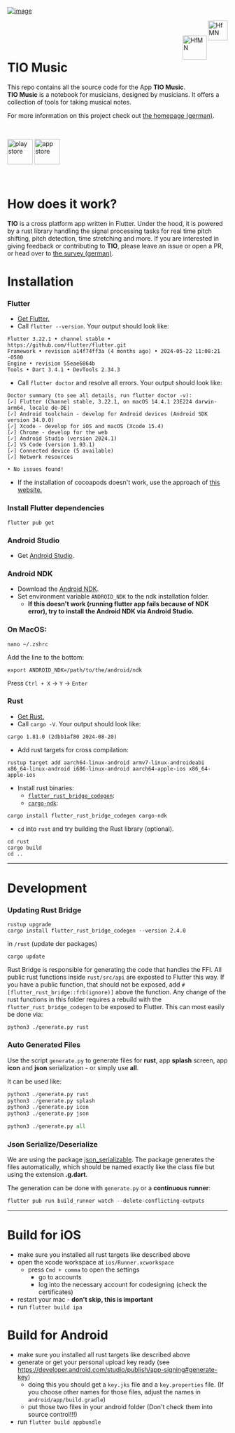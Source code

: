 [![image](https://github.com/user-attachments/assets/6b77eb21-df3c-4b65-923f-85df667dd619)](https://www.hfm-nuernberg.de/forschung-innovation/relevel/tio-music)

<a href="https://www.hfm-nuernberg.de/">
    <img align="right" src="https://github.com/user-attachments/assets/e132d231-fb98-4210-9041-23bfc35cf519" alt="HfMN"  height="45px" />
</a>

<br/>
<br/>

<a href="https://studiofluffy.de/">
    <img align="right" src="https://github.com/user-attachments/assets/a63c2f9a-6dc5-4b3a-b849-a95a47ffca27" alt="HfMN"  height="55px" />
</a>

<br/>

# TIO Music

This repo contains all the source code for the App **TIO Music**.<br/>
**TIO Music** is a notebook for musicians, designed by musicians. It offers a collection of tools for taking musical notes.

For more information on this project check out [the homepage (german)](https://www.hfm-nuernberg.de/forschung-innovation/relevel/tio-music).

<br/>

[<img src="https://github.com/user-attachments/assets/d36e9c5a-84cf-4e23-a5b0-a30f45bf6a06" alt="play store" height="58px"/>](https://play.google.com/store/apps/details?id=com.studiofluffy.tonica)
[<img src="https://github.com/user-attachments/assets/5be14e4f-078e-4ea4-b560-56b3be98d72f" alt="app store" height="58px"/>](https://apps.apple.com/us/app/tio-music/id6477820301?ign-itscg=30200&ign-itsct=apps_box_link)

<br/>

# How does it work?

**TIO** is a cross platform app written in Flutter. Under the hood, it is powered by a rust library handling the signal processing tasks for real time pitch shifting, pitch detection, time stretching and more.
If you are interested in giving feedback or contributing to **TIO**, please leave an issue or open a PR, or head over to [the survey (german)](https://cloud9.evasys.de/hfmn/online.php?p=Q2TYV).

# Installation

### Flutter

-   [Get Flutter.](https://docs.flutter.dev/get-started/install)
-   Call `flutter --version`. Your output should look like:

```
Flutter 3.22.1 • channel stable • https://github.com/flutter/flutter.git
Framework • revision a14f74ff3a (4 months ago) • 2024-05-22 11:08:21 -0500
Engine • revision 55eae6864b
Tools • Dart 3.4.1 • DevTools 2.34.3
```

-   Call `flutter doctor` and resolve all errors. Your output should look like:

```
Doctor summary (to see all details, run flutter doctor -v):
[✓] Flutter (Channel stable, 3.22.1, on macOS 14.4.1 23E224 darwin-arm64, locale de-DE)
[✓] Android toolchain - develop for Android devices (Android SDK version 34.0.0)
[✓] Xcode - develop for iOS and macOS (Xcode 15.4)
[✓] Chrome - develop for the web
[✓] Android Studio (version 2024.1)
[✓] VS Code (version 1.93.1)
[✓] Connected device (5 available)
[✓] Network resources

• No issues found!
```

-   If the installation of cocoapods doesn't work, use the approach of [this website.](https://www.rubyonmac.dev/error-error-installing-cocoapods-error-failed-to-build-gem-native-extension)

### Install Flutter dependencies

```
flutter pub get
```

### Android Studio

-   Get [Android Studio](https://developer.android.com/studio/).

### Android NDK

-   Download the [Android NDK](https://developer.android.com/ndk/downloads/).
-   Set environment variable `ANDROID_NDK` to the ndk installation folder.
    -   **If this doesn't work (running flutter app fails because of NDK error), try to install the Android NDK via Android Studio.**

### On MacOS:

```
nano ~/.zshrc
```

Add the line to the bottom:

```
export ANDROID_NDK=/path/to/the/android/ndk
```

Press `Ctrl + X` → `Y` → `Enter`

### Rust

-   [Get Rust.](https://www.rust-lang.org/tools/install)
-   Call `cargo -V`. Your output should look like:

```
cargo 1.81.0 (2dbb1af80 2024-08-20)
```

-   Add rust targets for cross compilation:

```
rustup target add aarch64-linux-android armv7-linux-androideabi x86_64-linux-android i686-linux-android aarch64-apple-ios x86_64-apple-ios
```

-   Install rust binaries:
    -   [`flutter_rust_bridge_codegen`](https://crates.io/crates/flutter_rust_bridge_codegen/1.69.0):
    -   [`cargo-ndk`](https://crates.io/crates/cargo-ndk/3.0.0):

```
cargo install flutter_rust_bridge_codegen cargo-ndk
```

-   `cd` into `rust` and try building the Rust library (optional).

```
cd rust
cargo build
cd ..
```

---

# Development

### Updating Rust Bridge

```
rustup upgrade
cargo install flutter_rust_bridge_codegen --version 2.4.0
```

in `/rust` (update der packages)

```
cargo update
```

Rust Bridge is responsible for generating the code that handles the FFI. All public rust functions inside `rust/src/api` are exposted to Flutter this way. If you have a public function, that should not be exposed, add `#[flutter_rust_bridge::frb(ignore)]` above the function. Any change of the rust functions in this folder requires a rebuild with the `flutter_rust_bridge_codegen` to be exposed to Flutter. This can most easily be done via:

```
python3 ./generate.py rust
```

### Auto Generated Files

Use the script `generate.py` to generate files for **rust**, app **splash** screen, app **icon** and **json** serialization - or simply use **all**.

It can be used like:

```python
python3 ./generate.py rust
python3 ./generate.py splash
python3 ./generate.py icon
python3 ./generate.py json
```

```python
python3 ./generate.py all
```

### Json Serialize/Deserialize

We are using the package [json_serializable](https://pub.dev/packages/json_serializable). The package generates the files automatically, which should be named exactly like the class file but using the extension **.g.dart**.

The generation can be done with `generate.py` or a **continuous runner**:

```
flutter pub run build_runner watch --delete-conflicting-outputs
```

---

# Build for iOS

-   make sure you installed all rust targets like described above
-   open the xcode workspace at `ios/Runner.xcworkspace`
    -   press `Cmd + comma` to open the settings
        -   go to accounts
        -   log into the necessary account for codesigning (check the certificates)
-   restart your mac - **don't skip, this is important**
-   run `flutter build ipa`

# Build for Android

-   make sure you installed all rust targets like described above
-   generate or get your personal upload key ready (see https://developer.android.com/studio/publish/app-signing#generate-key)
    -   doing this you should get a `key.jks` file and a `key.properties` file. (If you choose other names for those files, adjust the names in `android/app/build.gradle`)
    -   put those two files in your android folder (Don't check them into source control!!!)
-   run `flutter build appbundle`
